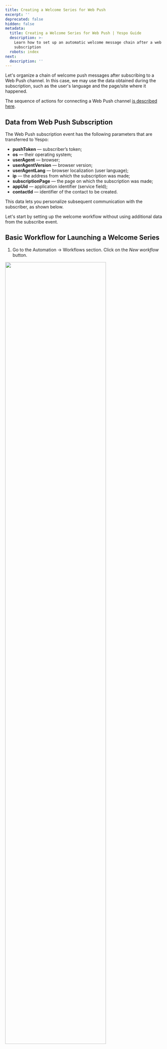 ```yaml
---
title: Creating a Welcome Series for Web Push
excerpt: ''
deprecated: false
hidden: false
metadata:
  title: Creating a Welcome Series for Web Push | Yespo Guide
  description: >-
    Learn how to set up an automatic welcome message chain after a web push
    subscription
  robots: index
next:
  description: ''
---
```

Let's organize a chain of welcome push messages after subscribing to a Web Push channel. In this case, we may use the data obtained during the subscription, such as the user's language and the page/site where it happened.

The sequence of actions for connecting a Web Push channel [is described here](https://docs.yespo.io/docs/web-push).

## Data from Web Push Subscription

The Web Push subscription event has the following parameters that are transferred to Yespo:

* **pushToken** — subscriber’s token;
* **os** — their operating system;
* **userAgent** — browser;
* **userAgentVersion** — browser version;
* **userAgentLang** — browser localization (user language);
* **ip** — the address from which the subscription was made;
* **subscriptionPage** — the page on which the subscription was made;
* **appUid** — application identifier (service field);
* **contactId** — identifier of the contact to be created.

This data lets you personalize subsequent communication with the subscriber, as shown below.

Let's start by setting up the welcome workflow without using additional data from the subscribe event.

## Basic Workflow for Launching a Welcome Series

1. Go to the Automation → Workflows section. Click on the *New workflow* button.

<Image align="center" width="80% " src="https://files.readme.io/b13d1fd2394d5684ad5dd1fedff66628d3c0de699fcff31b087080cf33b1deba-welcome-1.webp" />

2. Create a workflow: the simplest option, in which a notification will be sent to the user after subscribing, will include the standard *Start* and *End* blocks and a welcome message that needs to be [created in advance](https://docs.yespo.io/docs/how-create-and-manage-web-push-notifications):

<Image align="center" width="80% " src="https://files.readme.io/7d80a4cc39d2d922f7c7231ead4ab4a3311c2473e4ec0a2f4f4fbe2af0b2d49c-welcome-2.webp" />

3. Save the workflow and proceed to select the launch condition.

When a user subscribes to Web Push, the newWebpushSubscription event arrives in your account; you can see it in the *Automation → Event* *history* section.

<Image align="center" width="80% " src="https://files.readme.io/326437d5481e36c9bb4a9e01f4b4ac192652ea921039d18e240690be3b0c8c91-welcome-3.webp" />

Specify this event in the workflow launch conditions.

<Image align="center" width="80% " src="https://files.readme.io/886f646bb136f364972dabb997855061542ecd13e3f6e37cb1dabdd06f043da3-welcome-4.webp" />

[More about workflow launch conditions >](https://docs.yespo.io/docs/configuring-workflow-start-stop-conditions)

After activating the workflow, each user after subscribing will receive the welcome web push specified in the workflow.

## Checking Language

Checking the subscriber's language is necessary to communicate with them in the future according to their language preferences.

> 📘 Note
>
> You can automate multilingual communication by connecting [the appropriate functionality](https://docs.yespo.io/docs/multilanguage-overview)

Add the *Check event* block to the workflow with the condition Variable matches a regular expression and the *userAgentLang* check parameter to check the browser localization. The *Pattern* field indicates the language code in which compliance needs to be checked.

<Image align="center" width="80% " src="https://files.readme.io/de4deb58be56a90354f659707f720fdc9e346e1b50e5152403819e4dcd10d473-welcome-5.webp" />

Each *Condition* block must check whether the variable from the event matches the value specified in the pattern field.

* If yes, the workflow will follow the *Yes* branch, which contains a message in the appropriate language;
* If not, the workflow will follow the *No* branch, which leads to the next check.

Both branches should associate the last *Condition* block with a message in the default language: if the variable in the event does not match any of the specified patterns, such users receive this last message.

<Image align="center" width="80% " src="https://files.readme.io/3f0b4e0880b1c6ffe7b090d59a9ef5e49502d1071b4f4c7909d85e2ec96eca11-welcome-6.webp" />

## Checking Browser

Browser verification is necessary to send an optimally designed notification since the large image and buttons in the notification are only supported by Chromium-based browsers (Chrome, Opera, Brave, Vivaldi, etc.).

In most situations, it is enough to check if the user is using Chrome:

* Yes — send a push with a large image and buttons;
* No — send a push with an emphasis on text.

To check the subscribers’ browser, specify the userAgent verification parameter in the Condition block and the name of the browser in which compliance you want to check (Chrome, Firefox) — in the *Pattern* field.

<Image align="center" width="80% " src="https://files.readme.io/28a5a9cbd0ed54abb798f3987375f4ffe0db95adfd47e91f3565de62c2e791aa-welcome-7.webp" />

The rest of the workflow is similar to language checking.

## Checking a Subscription Page / Site

Checking the subscription page indicates the user’s area of interest and allows you to start a dialogue on a  relevant topic.

To check the subscription page, specify the *subscriptionPage* verification parameter in the *Condition* block and the address of the page against which you want to check the event in the *Pattern* field.

Also, if tokens are collected from several sites, it would be correct for the notification of a successful subscription to contain the corresponding logo, links, etc.

Note

Searching for a fragment by partial match in a link is done by writing the search string surrounded by “.\*”, for example, - .\*catalog.\*, \*sale.\*, etc.

<Image align="center" width="80% " src="https://files.readme.io/1f9db2012fe961ab4a57b7014054f371adb7c6863147c15b809b90492ca65bd8-welcome-8.webp" />

The rest of the workflow is similar to those described above.

> 📘 Note
>
> The data from the *subscriptionPage* parameter is not saved in the contact card. To further use them for segmentation, add the *Add to segment*  block  after the condition block, and indicate the contact identification by Contact ID and the corresponding segment to add:

<Image align="center" width="80% " src="https://files.readme.io/ed6c0d1e552a4b1d7ee9a582c9567e272edb6a387592b51ab41ac3cfb0a499dc-welcome-9.webp" />

Thus, thanks to the parameters in the subscription event, you can not only greet or thank the subscribers in their native language but also personalize further communication.
